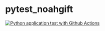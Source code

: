 # pytest_noahgift
[![Python application test with Github Actions](https://github.com/tothattilamate/pytest_noahgift/actions/workflows/testing-ci.yml/badge.svg)](https://github.com/tothattilamate/pytest_noahgift/actions/workflows/testing-ci.yml)
